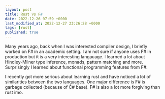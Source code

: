 ```yaml
---
layout: post
title: Rust vs F#
date: 2022-12-26 07:59 +0000
last_modified_at: 2022-12-27 23:26:28 +0000
tags: [rust]
published: true
---
```


Many years ago, back when I was interested compiler design,
I briefly worked on F# in an academic setting. I am not sure if anyone uses F# in
production but it is a very interesting langauage. I learned a lot about Hindley-Milner type inference,
monads, pattern matching and more. Surprisingly I learned about functional programming features from F#.

I recently got more serious about learning rust and have noticed a lot of similarities between the
two languages. One major difference is F# is garbage collected (because of C# base). F# is also
a lot more forgiving than rust imo. 
